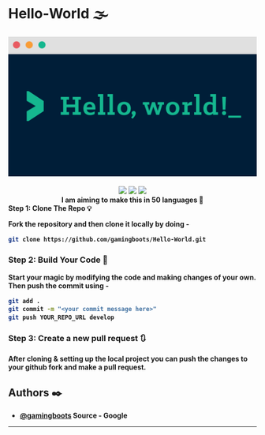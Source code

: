 # Hello-World 🌫️ 
<div align="center">
  <img src="./media/banner.png">
  <br> <br>
  <img src="https://img.shields.io/github/forks/gamingboots/Hello-World?logo=Github&style=for-the-badge">
  <img src="https://img.shields.io/github/last-commit/gamingboots/Hello-World?logo=Github&style=for-the-badge">
  <img src="https://img.shields.io/github/repo-size/gamingboots/Hello-World?logo=Github&style=for-the-badge">
  <br>
  <strong>I am aiming to make this in 50 languages 💖<strong>
</div>
<ontributing

### Step 1: Clone The Repo 💡

Fork the repository and then clone it locally by doing -

```bash
git clone https://github.com/gamingboots/Hello-World.git
```

### Step 2: Build Your Code 🔨

Start your magic by modifying the code and making changes of your own. Then push the commit using -

```bash
git add .
git commit -m "<your commit message here>"
git push YOUR_REPO_URL develop
```

### Step 3: Create a new pull request 🔃

After cloning & setting up the local project you can push the changes to your github fork and make a pull request.
## Authors ✒️

- [@gamingboots](https://github.com/gamingboots) Source - Google
------
